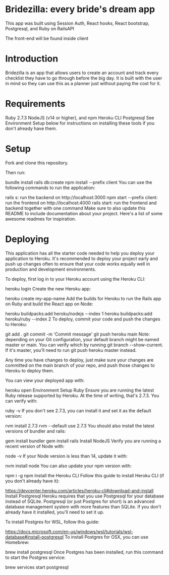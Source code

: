# Bridezilla: every bride's dream app
This app was built using Session Auth, React hooks, React bootstrap, Postgresql, and Ruby on RailsAPI

The front-end will be found inside client

# Introduction
Bridezilla is an app that allows users to create an account and track every checklist they have to go through before the big day. It is built with the user in mind so they can use this as a planner just without paying the cost for it.

# Requirements
Ruby 2.7.3
NodeJS (v14 or higher), and npm
Heroku CLI
Postgresql
See Environment Setup below for instructions on installing these tools if you don't already have them.

# Setup
Fork and clone this repository.

Then run:

bundle install
rails db:create
npm install --prefix client
You can use the following commands to run the application:

rails s: run the backend on http://localhost:3000
npm start --prefix client: run the frontend on http://localhost:4000
rails start: run the frontend and backend together with one command
Make sure to also update this README to include documentation about your project. Here's a list of some awesome readmes for inspiration.

# Deploying
This application has all the starter code needed to help you deploy your application to Heroku. It's recommended to deploy your project early and push up changes often to ensure that your code works equally well in production and development environments.

To deploy, first log in to your Heroku account using the Heroku CLI:

heroku login
Create the new Heroku app:

heroku create my-app-name
Add the builds for Heroku to run the Rails app on Ruby and build the React app on Node:

heroku buildpacks:add heroku/nodejs --index 1
heroku buildpacks:add heroku/ruby --index 2
To deploy, commit your code and push the changes to Heroku:

git add .
git commit -m 'Commit message'
git push heroku main
Note: depending on your Git configuration, your default branch might be named master or main. You can verify which by running git branch --show-current. If it's master, you'll need to run git push heroku master instead.

Any time you have changes to deploy, just make sure your changes are committed on the main branch of your repo, and push those changes to Heroku to deploy them.

You can view your deployed app with:

heroku open
Environment Setup
Ruby
Ensure you are running the latest Ruby release supported by Heroku. At the time of writing, that's 2.7.3. You can verify with:

ruby -v
If you don't see 2.7.3, you can install it and set it as the default version:

rvm install 2.7.3
rvm --default use 2.7.3
You should also install the latest versions of bundler and rails:

gem install bundler
gem install rails
Install NodeJS
Verify you are running a recent version of Node with:

node -v
If your Node version is less than 14, update it with:

nvm install node
You can also update your npm version with:

npm i -g npm
Install the Heroku CLI
Follow this guide to install Heroku CLI (if you don't already have it):

https://devcenter.heroku.com/articles/heroku-cli#download-and-install
Install Postgresql
Heroku requires that you use Postgresql for your database instead of SQLite. Postgresql (or just Postgres for short) is an advanced database management system with more features than SQLite. If you don't already have it installed, you'll need to set it up.

To install Postgres for WSL, follow this guide:

https://docs.microsoft.com/en-us/windows/wsl/tutorials/wsl-database#install-postgresql
To install Postgres for OSX, you can use Homebrew:

brew install postgresql
Once Postgres has been installed, run this command to start the Postgres service:

brew services start postgresql

